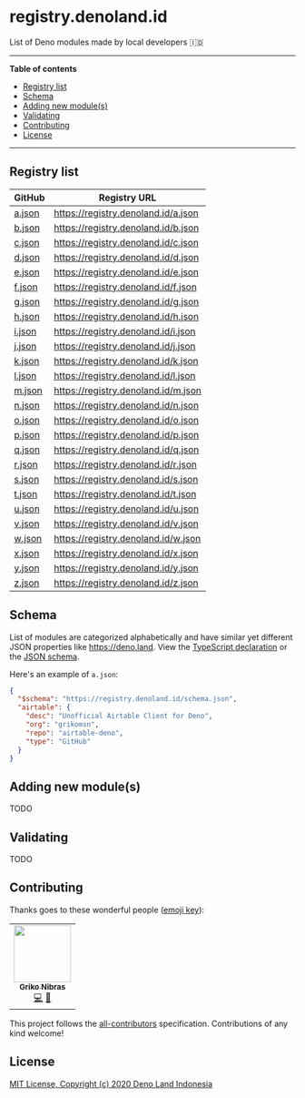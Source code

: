 <!-- markdownlint-disable MD036 -->

# registry.denoland.id

List of Deno modules made by local developers 🇮🇩

---

**Table of contents**

- [Registry list](#registry-list)
- [Schema](#schema)
- [Adding new module(s)](#adding-new-modules)
- [Validating](#validating)
- [Contributing](#contributing)
- [License](#license)

---

## Registry list

| GitHub                      | Registry URL                          |
| --------------------------- | ------------------------------------- |
| [a.json](./database/a.json) | <https://registry.denoland.id/a.json> |
| [b.json](./database/b.json) | <https://registry.denoland.id/b.json> |
| [c.json](./database/c.json) | <https://registry.denoland.id/c.json> |
| [d.json](./database/d.json) | <https://registry.denoland.id/d.json> |
| [e.json](./database/e.json) | <https://registry.denoland.id/e.json> |
| [f.json](./database/f.json) | <https://registry.denoland.id/f.json> |
| [g.json](./database/g.json) | <https://registry.denoland.id/g.json> |
| [h.json](./database/h.json) | <https://registry.denoland.id/h.json> |
| [i.json](./database/i.json) | <https://registry.denoland.id/i.json> |
| [j.json](./database/j.json) | <https://registry.denoland.id/j.json> |
| [k.json](./database/k.json) | <https://registry.denoland.id/k.json> |
| [l.json](./database/l.json) | <https://registry.denoland.id/l.json> |
| [m.json](./database/m.json) | <https://registry.denoland.id/m.json> |
| [n.json](./database/n.json) | <https://registry.denoland.id/n.json> |
| [o.json](./database/o.json) | <https://registry.denoland.id/o.json> |
| [p.json](./database/p.json) | <https://registry.denoland.id/p.json> |
| [q.json](./database/q.json) | <https://registry.denoland.id/q.json> |
| [r.json](./database/r.json) | <https://registry.denoland.id/r.json> |
| [s.json](./database/s.json) | <https://registry.denoland.id/s.json> |
| [t.json](./database/t.json) | <https://registry.denoland.id/t.json> |
| [u.json](./database/u.json) | <https://registry.denoland.id/u.json> |
| [v.json](./database/v.json) | <https://registry.denoland.id/v.json> |
| [w.json](./database/w.json) | <https://registry.denoland.id/w.json> |
| [x.json](./database/x.json) | <https://registry.denoland.id/x.json> |
| [y.json](./database/y.json) | <https://registry.denoland.id/y.json> |
| [z.json](./database/z.json) | <https://registry.denoland.id/z.json> |

## Schema

List of modules are categorized alphabetically and have similar yet different JSON properties like <https://deno.land>. View the [TypeScript declaration](./types.d.ts) or the [JSON schema](./schema.json).

Here's an example of `a.json`:

```json
{
  "$schema": "https://registry.denoland.id/schema.json",
  "airtable": {
    "desc": "Unofficial Airtable Client for Deno",
    "org": "grikomsn",
    "repo": "airtable-deno",
    "type": "GitHub"
  }
}
```

## Adding new module(s)

TODO

## Validating

TODO

## Contributing

Thanks goes to these wonderful people ([emoji key](https://allcontributors.org/docs/en/emoji-key)):

<!-- ALL-CONTRIBUTORS-LIST:START - Do not remove or modify this section -->
<!-- prettier-ignore-start -->
<!-- markdownlint-disable -->
<table>
  <tr>
    <td align="center"><a href="https://griko.id"><img src="https://avatars1.githubusercontent.com/u/8220954?v=4" width="100px;" alt=""/><br /><sub><b>Griko Nibras</b></sub></a><br /><a href="https://github.com/denoland-id/registry/commits?author=grikomsn" title="Code">💻</a> <a href="#maintenance-grikomsn" title="Maintenance">🚧</a></td>
  </tr>
</table>

<!-- markdownlint-enable -->
<!-- prettier-ignore-end -->

<!-- ALL-CONTRIBUTORS-LIST:END -->

This project follows the [all-contributors][all-contributors] specification.
Contributions of any kind welcome!

## License

[MIT License, Copyright (c) 2020 Deno Land Indonesia](https://github.com/denoland-id/denoland.id/blob/master/LICENSE)

[all-contributors]: https://github.com/all-contributors/all-contributors
